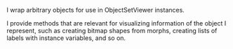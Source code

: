 I wrap arbitrary objects for use in ObjectSetViewer instances.

I provide methods that are relevant for visualizing information of
the object I represent, such as creating bitmap shapes from morphs,
creating lists of labels with instance variables, and so on.